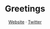 <h1 align="center">Greetings</h1>

<p align="center">
  <a href="https://timschneider.xyz/">Website</a>
  ·
  <a href="https://twitter.com/RanzigeButter">Twitter</a>
</p>

